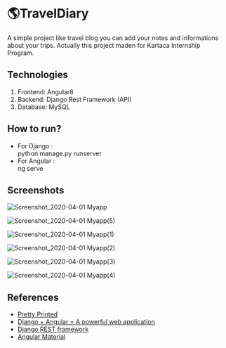 # 🌎TravelDiary
A simple project like travel blog you can add your notes and informations about your trips.
Actually this project maden for Kartaca Internship Program.

## Technologies
1. Frontend: Angular8 
2. Backend: Django Rest Framework (API)
3. Database: MySQL

## How to run?

* For Django :               
  python manage.py runserver
 * For Angular :     
 ng serve

## Screenshots
![Screenshot_2020-04-01 Myapp](https://user-images.githubusercontent.com/46650409/78180580-a95d2d00-746b-11ea-9bac-dce48517382f.png)

![Screenshot_2020-04-01 Myapp(5)](https://user-images.githubusercontent.com/46650409/78180637-baa63980-746b-11ea-96e2-28bd66eacdd4.png)

![Screenshot_2020-04-01 Myapp(1)](https://user-images.githubusercontent.com/46650409/78180626-b7ab4900-746b-11ea-8dc3-4170390b5ccf.png)

![Screenshot_2020-04-01 Myapp(2)](https://user-images.githubusercontent.com/46650409/78180636-baa63980-746b-11ea-9f05-0c558623aeef.png)


![Screenshot_2020-04-01 Myapp(3)](https://user-images.githubusercontent.com/46650409/78180635-ba0da300-746b-11ea-80ee-7e94d2c6e8f1.png)




![Screenshot_2020-04-01 Myapp(4)](https://user-images.githubusercontent.com/46650409/78180638-bb3ed000-746b-11ea-9f3f-a1793dcbc9cd.png)

## References
* [Pretty Printed](https://www.youtube.com/playlist?list=PLXmMXHVSvS-DQfOsQdXkzEZyD0Vei7PKf) 
* [Django + Angular = A powerful web application](https://medium.com/swlh/django-angular-4-a-powerful-web-application-60b6fb39ef34)
* [Django REST framework](https://www.django-rest-framework.org/#installation)
* [Angular Material](https://v8.material.angular.io/components/tree/overview)

